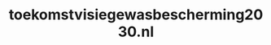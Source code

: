 ---
layout: post
title:  "toekomstvisiegewasbescherming2030.nl"
internal_url:  "/dutchgov/toekomstvisiegewasbescherming2030.nl.html"
subdomains_count: 4
all_subdomains_count: 4
urls_count: 4
ssl_rank: 0
http_rank: 70
url_link: /data/toekomstvisiegewasbescherming2030.nl/urls.txt
all_subdomains_link: /data/toekomstvisiegewasbescherming2030.nl/all_subdomains.txt
subdomains_link: /data/toekomstvisiegewasbescherming2030.nl/subdomains.txt
categories: dutchgov
---